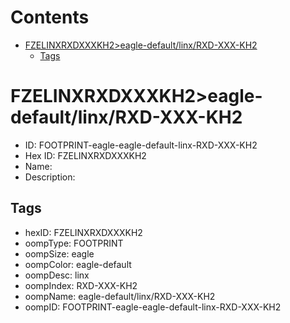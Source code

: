 



Contents
========

* [FZELINXRXDXXXKH2>eagle-default/linx/RXD-XXX-KH2](#fzelinxrxdxxxkh2eagle-defaultlinxrxd-xxx-kh2)
	* [Tags](#tags)

# FZELINXRXDXXXKH2>eagle-default/linx/RXD-XXX-KH2

- ID: FOOTPRINT-eagle-eagle-default-linx-RXD-XXX-KH2
- Hex ID: FZELINXRXDXXXKH2
- Name: 
- Description: 

## Tags

- hexID: FZELINXRXDXXXKH2
- oompType: FOOTPRINT
- oompSize: eagle
- oompColor: eagle-default
- oompDesc: linx
- oompIndex: RXD-XXX-KH2
- oompName: eagle-default/linx/RXD-XXX-KH2
- oompID: FOOTPRINT-eagle-eagle-default-linx-RXD-XXX-KH2
